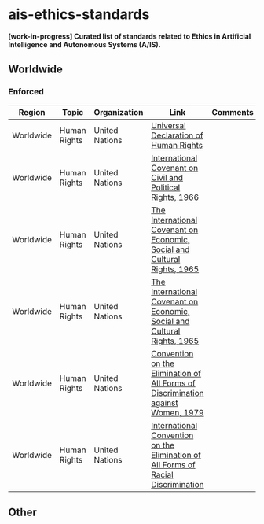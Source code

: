 # ais-ethics-standards
**[work-in-progress] Curated list of standards related to Ethics in Artificial
Intelligence and Autonomous Systems (A/IS).**

<!--
Classified by region of the world and/or specialty
-->

## Worldwide

### Enforced

| Region | Topic | Organization | Link | Comments |
| --- | --- | --- | --- | --- |
| Worldwide | Human Rights | United Nations | [Universal Declaration of Human Rights](https://www.ohchr.org/EN/UDHR/Pages/Language.aspx?LangID=eng) | |
| Worldwide | Human Rights | United Nations | [International Covenant on Civil and Political Rights, 1966](https://www.ohchr.org/Documents/ProfessionalInterest/ccpr.pdf) | |
| Worldwide | Human Rights | United Nations | [The International Covenant on Economic, Social and Cultural Rights, 1965](http://www.ohchr.org/Documents/ProfessionalInterest/cescr.pdf) | |
| Worldwide | Human Rights | United Nations | [The International Covenant on Economic, Social and Cultural Rights, 1965](http://www.ohchr.org/Documents/ProfessionalInterest/cescr.pdf) | |
| Worldwide | Human Rights | United Nations | [Convention on the Elimination of All Forms of Discrimination against Women, 1979](http://www.un.org/womenwatch/daw/cedaw/cedaw.htm) | |
| Worldwide | Human Rights | United Nations | [International Convention on the Elimination of All Forms of Racial Discrimination](https://github.com/EticaAI/docs.etica.ai/blob/master/un-hr/iceafrd/iceafrd-en-international-convention-on-the-elimination-of-all-forms-of-racial-discrimination.pdf) | |


## Other